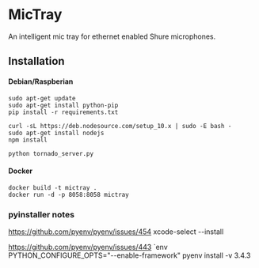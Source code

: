 # MicTray
An intelligent mic tray for ethernet enabled Shure microphones.

## Installation

#### Debian/Raspberian
```
sudo apt-get update
sudo apt-get install python-pip
pip install -r requirements.txt

curl -sL https://deb.nodesource.com/setup_10.x | sudo -E bash -
sudo apt-get install nodejs
npm install

python tornado_server.py
```

#### Docker
```
docker build -t mictray .
docker run -d -p 8058:8058 mictray
```



### pyinstaller notes
https://github.com/pyenv/pyenv/issues/454
xcode-select --install

https://github.com/pyenv/pyenv/issues/443
`env PYTHON_CONFIGURE_OPTS="--enable-framework" pyenv install -v 3.4.3
